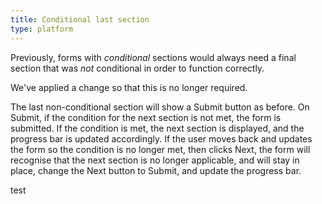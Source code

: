 ```yaml
---
title: Conditional last section
type: platform
---
```


Previously, forms with *conditional* sections would always need a final section that was *not* conditional in order to function correctly.

We've applied a change so that this is no longer required.

The last non-conditional section will show a Submit button as before. On Submit, if the condition for the next section is not met, the form is submitted. If the condition is met, the next section is displayed, and the progress bar is updated accordingly. If the user moves back and updates the form so the condition is no longer met, then clicks Next, the form will recognise that the next section is no longer applicable, and will stay in place, change the Next button to Submit, and update the progress bar.

test